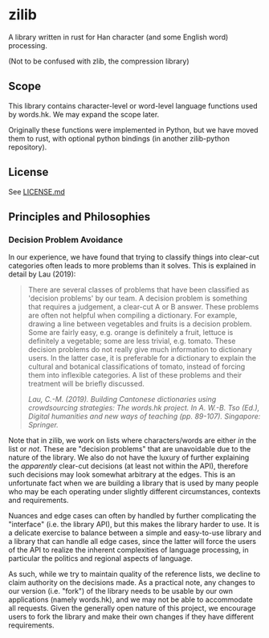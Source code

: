 # zilib

A library written in rust for Han character (and some English word) processing.

(Not to be confused with zlib, the compression library)

## Scope

This library contains character-level or word-level language functions used by
words.hk. We may expand the scope later.

Originally these functions were implemented in Python, but we have moved them
to rust, with optional python bindings (in another zilib-python repository).

## License

See [LICENSE.md](LICENSE.md)

## Principles and Philosophies

### Decision Problem Avoidance

In our experience, we have found that trying to classify things into clear-cut
categories often leads to more problems than it solves. This is explained in
detail by Lau (2019):

> There are several classes of problems that have been classified as 'decision
> problems' by our team. A decision problem is something that requires a
> judgement, a clear-cut A or B answer. These problems are often not helpful
> when compiling a dictionary. For example, drawing a line between vegetables
> and fruits is a decision problem. Some are fairly easy, e.g. orange is
> definitely a fruit, lettuce is definitely a vegetable; some are less trivial,
> e.g. tomato. These decision problems do not really give much information to
> dictionary users. In the latter case, it is preferable for a dictionary to
> explain the cultural and botanical classifications of tomato, instead of
> forcing them into inflexible categories. A list of these problems and their
> treatment will be briefly discussed.
>
> *Lau, C.-M. (2019). Building Cantonese dictionaries using crowdsourcing
> strategies: The words.hk project. In A. W.-B. Tso (Ed.), Digital humanities and
> new ways of teaching (pp. 89-107). Singapore: Springer.*

Note that in zilib, we work on lists where characters/words are either *in* the
list or *not*. These are "decision problems" that are unavoidable due to the
nature of the library. We also do not have the luxury of further explaining the
*apparently* clear-cut decisions (at least not within the API), therefore such
decisions may look somewhat arbitrary at the edges. This is an unfortunate fact
when we are building a library that is used by many people who may be each
operating under slightly different circumstances, contexts and requirements.

Nuances and edge cases can often by handled by further complicating the
"interface" (i.e. the library API), but this makes the library harder to use.
It is a delicate exercise to balance between a simple and easy-to-use library
and a library that can handle all edge cases, since the latter will force the
users of the API to realize the inherent complexities of language processing,
in particular the politics and regional aspects of language.

As such, while we try to maintain quality of the reference lists, we decline to
claim authority on the decisions made. As a practical note, any changes to our
version (i.e. "fork") of the library needs to be usable by our own applications
(namely words.hk), and we may not be able to accommodate all requests. Given
the generally open nature of this project, we encourage users to fork the
library and make their own changes if they have different requirements.
